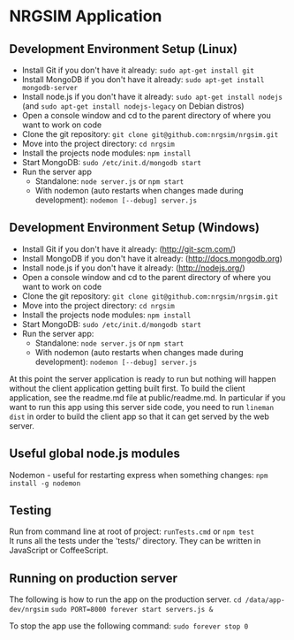 # NRGSIM Application

## Development Environment Setup (Linux)
* Install Git if you don't have it already: `sudo apt-get install git`
* Install MongoDB if you don't have it already: `sudo apt-get install mongodb-server`
* Install node.js if you don't have it already: `sudo apt-get install nodejs` (and `sudo apt-get install nodejs-legacy` on Debian distros)
* Open a console window and cd to the parent directory of where you want to work on code
* Clone the git repository: `git clone git@github.com:nrgsim/nrgsim.git`
* Move into the project directory: `cd nrgsim`
* Install the projects node modules: `npm install`
* Start MongoDB: `sudo /etc/init.d/mongodb start`
* Run the server app
  * Standalone: `node server.js` or `npm start`
  * With nodemon (auto restarts when changes made during development): `nodemon [--debug] server.js`

## Development Environment Setup (Windows)
* Install Git if you don't have it already: (http://git-scm.com/)
* Install MongoDB if you don't have it already: (http://docs.mongodb.org)
* Install node.js if you don't have it already: (http://nodejs.org/)
* Open a console window and cd to the parent directory of where you want to work on code
* Clone the git repository: `git clone git@github.com:nrgsim/nrgsim.git`
* Move into the project directory: `cd nrgsim`
* Install the projects node modules: `npm install`
* Start MongoDB: `sudo /etc/init.d/mongodb start`
* Run the server app:
  * Standalone: `node server.js` or `npm start`
  * With nodemon (auto restarts when changes made during development): `nodemon [--debug] server.js`

At this point the server application is ready to run but nothing will happen without the client application getting built first.
To build the client application, see the readme.md file at public/readme.md. In particular if you want to run this app using
this server side code, you need to run `lineman dist` in order to build the client app so that it can get served by the
web server.

## Useful global node.js modules
Nodemon - useful for restarting express when something changes: `npm install -g nodemon`  

## Testing
Run from command line at root of project: `runTests.cmd` or `npm test`  
It runs all the tests under the 'tests/' directory. They can be written in JavaScript or CoffeeScript.

## Running on production server
The following is how to run the app on the production server.
`cd /data/app-dev/nrgsim`
`sudo PORT=8000 forever start servers.js &`

To stop the app use the following command:
`sudo forever stop 0`

